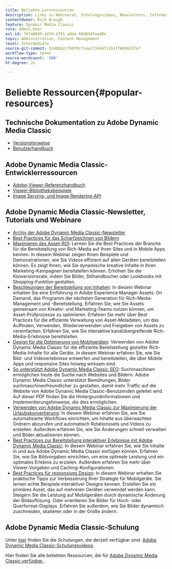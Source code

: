 ```yaml
---
title: Beliebte Lernressourcen
description: Links zu Webinaren, Schulungsvideos, Newslettern, Informationen zu Best Practices und Entwicklerressourcen für Adobe Dynamic Media Classic.
contentOwner: Rick Brough
feature: Dynamic Media Classic
role: Admin,User
exl-id: f67a0645-a37d-4791-a0da-69d844fea40e
topic: Administration, Content Management
level: Intermediate
source-git-commit: 5140b62c76970cfcee271664f11b1ff605625fe7
workflow-type: tm+mt
source-wordcount: '500'
ht-degree: 2%

---
```


# Beliebte Ressourcen{#popular-resources}

## Technische Dokumentation zu Adobe Dynamic Media Classic

* [Versionshinweise](https://experienceleague.adobe.com/de/docs/dynamic-media-developer-resources/release-notes/s7rn2017)
* [Benutzerhandbuch](introduction.md)

## Adobe Dynamic Media Classic-Entwicklerressourcen

* [Adobe-Viewer-Referenzhandbuch](https://experienceleague.adobe.com/de/docs/dynamic-media-developer-resources)
* [Viewer-Bibliotheksbeispiele](https://landing.adobe.com/en/na/dynamic-media/ctir-2755/live-demos.html)
* [Image Serving- und Image Rendering-API](https://experienceleague.adobe.com/de/docs/dynamic-media-developer-resources)

## Adobe Dynamic Media Classic-Newsletter, Tutorials und Webinare

* [Archiv der Adobe Dynamic Media Classic-Newsletter](/help/using/dynamic-media-newsletter.md)
* [Best Practices für das Scharfzeichnen von Bildern](/help/using/assets/s7_sharpening_images.pdf)
* [Maximieren des Asset-ROI](https://adobecustomersuccess.adobeconnect.com/p5ar3hfrrec/?launcher=false&amp;fcsContent=true&amp;pbMode=normal&amp;proto=true): Lernen Sie die Best Practices der Branche für die Bereitstellung von Rich-Media auf Ihren Sites und in Mobile Apps kennen. In diesem Webinar zeigen Ihnen Beispiele und Demonstrationen, wie Sie Videos effizient auf allen Geräten bereitstellen können. Es zeigt Ihnen, wie Sie dynamische kreative Inhalte in Ihren Marketing-Kampagnen bereitstellen können. Erhöhen Sie die Konversionsrate, indem Sie Bilder, Stilhandbücher oder Lookbooks mit Shopping-Funktion gestalten.
* [Beschleunigen der Bereitstellung von Inhalten](https://adobecustomersuccess.adobeconnect.com/p88ducm9pqv/): In diesem Webinar erhalten Sie eine Einführung in Adobe Experience Manager Assets: On Demand, das Programm der nächsten Generation für Rich-Media-Management und -Bereitstellung. Erfahren Sie, wie Sie Assets gemeinsam von Kreativ- und Marketing-Teams nutzen können, um Asset-Prüfprozesse zu optimieren. Erfahren Sie mehr über Best Practices für die effiziente Verwaltung von Asset-Metadaten, um das Auffinden, Verwenden, Wiederverwenden und Freigeben von Assets zu vereinfachen. Erfahren Sie, wie Sie interaktive kanalübergreifende Rich-Media-Erlebnisse bereitstellen.
* [Design für die Optimierung von Mobilgeräten](https://adobecustomersuccess.adobeconnect.com/p6oqd3wydif/?launcher=false&amp;fcsContent=true&amp;pbMode=normal&amp;proto=true): Verwenden von Adobe Dynamic Media Classic für die effiziente Bereitstellung gezielter Rich-Media-Inhalte für alle Geräte. In diesem Webinar erfahren Sie, wie Sie Bild- und Videoerlebnisse entwerfen und bereitstellen, die über Mobile Apps und responsive Sites hinweg wirksam sind.
* [So unterstützt Adobe Dynamic Media Classic SEO](/help/using/assets/s7_seo.pdf): Suchmaschinen ermöglichen heute die Suche nach Websites und Bildern. Adobe Dynamic Media Classic unterstützt Bemühungen, Bilder suchmaschinenfreundlicher zu gestalten, damit mehr Traffic auf die Website von Adobe Dynamic Media Classic-Benutzenden geleitet wird. Auf dieser PDF finden Sie die Hintergrundinformationen und Implementierungshinweise, die dies ermöglichen.
* [Verwenden von Adobe Dynamic Media Classic zur Maximierung der Urlaubskonvertierung](https://adobecustomersuccess.adobeconnect.com/p32n1yr85c9/?proto=true): In diesem Webinar erfahren Sie, wie Sie automatisierte Workflows einrichten, um Inhalte aus überwachten Ordnern abzurufen und automatisch Rotationssets und Videos zu erstellen. Außerdem erfahren Sie, wie Sie Änderungen schnell verwalten und Bilder aktualisieren können.
* [Best Practices zur Bereitstellung interaktiver Erlebnisse mit Adobe Dynamic Media Classic](https://seminars.adobeconnect.com/p7wb8ej3u6d/): In diesem Webinar erfahren Sie, wie Sie Inhalte in und aus Adobe Dynamic Media Classic einfügen können. Erfahren Sie, wie Sie Bildvorgaben einrichten, um eine optimale Leistung und ein optimales Erlebnis zu erzielen. Außerdem erfahren Sie mehr über Viewer-Vorgaben und Caching-Konfigurationen.
* [Best Practices für responsives Design](https://offers.adobe.com/en/na/marketing/landings/_40458_responsive_design_live_on_demand_webinar.html): In diesem Webinar erhalten Sie praktische Tipps zur Verbesserung Ihrer Strategie für Mobilgeräte. Sie lernen echte Beispiele interaktiver Designs kennen. Erstellen Sie ein primäres Asset, das auf mehreren Geräten verwendet werden kann. Steigern Sie die Leistung auf Mobilgeräten durch dynamische Änderung der Bildauflösung. Oder orientieren Sie Bilder für Hoch- oder Querformat-Displays. Erfahren Sie außerdem, wie Sie Bilder dynamisch zuschneiden, skalieren oder in der Größe ändern.

## Adobe Dynamic Media Classic-Schulung

Unter [hier](https://training.adobe.com/training/courses.html#product=adobe-scene7) finden Sie die Schulungen, die derzeit verfügbar sind.
[Adobe Dynamic Media Classic-Schulungsvideos](https://experienceleague.adobe.com/de/docs/dynamic-media-classic/using/intro/training-videos#intro).

Hier finden Sie alle beliebten Ressourcen, die für [Adobe Dynamic Media Classic verfügbar ](home.md).
